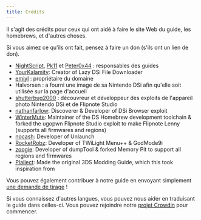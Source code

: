 ```yaml
---
title: Crédits
---
```


Il s'agit des crédits pour ceux qui ont aidé à faire le site Web du guide, les homebrews, et d'autres choses.

Si vous aimez ce qu'ils ont fait, pensez à faire un don (s'ils ont un lien de don).

- [NightScript](https://nightscript370.github.io/), [Pk11](https://pk11.us/) et [Peter0x44](https://github.com/Peter0x44) : responsables des guides
- [YourKalamity](https://github.com/YourKalamity): Creator of Lazy DSi File Downloader
- [emiyl](https://emiyl.com/paypal) : propriétaire du domaine
- Halvorsen : a fourni une image de sa Nintendo DSi afin qu'elle soit utilisée sur la page d'accueil
- [shutterbug2000](https://paypal.me/projectkaeru) : découvreur et développeur des exploits de l'appareil photo Nintendo DSi et de Flipnote Studio
- [nathanfarlow](https://github.com/nathanfarlow): Discoverer & Developer of DSi Browser exploit
- [WinterMute](https://devkitpro.org/support-devkitpro): Maintainer of the DS Homebrew development toolchain & forked the ugopwn Flipnote Studio exploit to make Flipnote Lenny (supports all firmwares and regions)
- [nocash](http://problemkaputt.de/donate.htm): Developer of Unlaunch
- [RocketRobz](https://github.com/RocketRobz): Developer of TWiLight Menu++ & GodMode9i
- [zoogie](https://github.com/zoogie): Developer of dumpTool & forked Memory Pit to support all regions and firmwares
- [Plailect](https://github.com/Plailect): Made the original 3DS Modding Guide, which this took inspiration from

Vous pouvez également contribuer à notre guide en envoyant simplement [une demande de tirage](https://github.com/cfw-guide/dsi.cfw.guide/) !

Si vous connaissez d'autres langues, vous pouvez nous aider en traduisant le guide dans celles-ci. Vous pouvez rejoindre notre [projet Crowdin](https://crowdin.com/project/dsi-guide) pour commencer.
